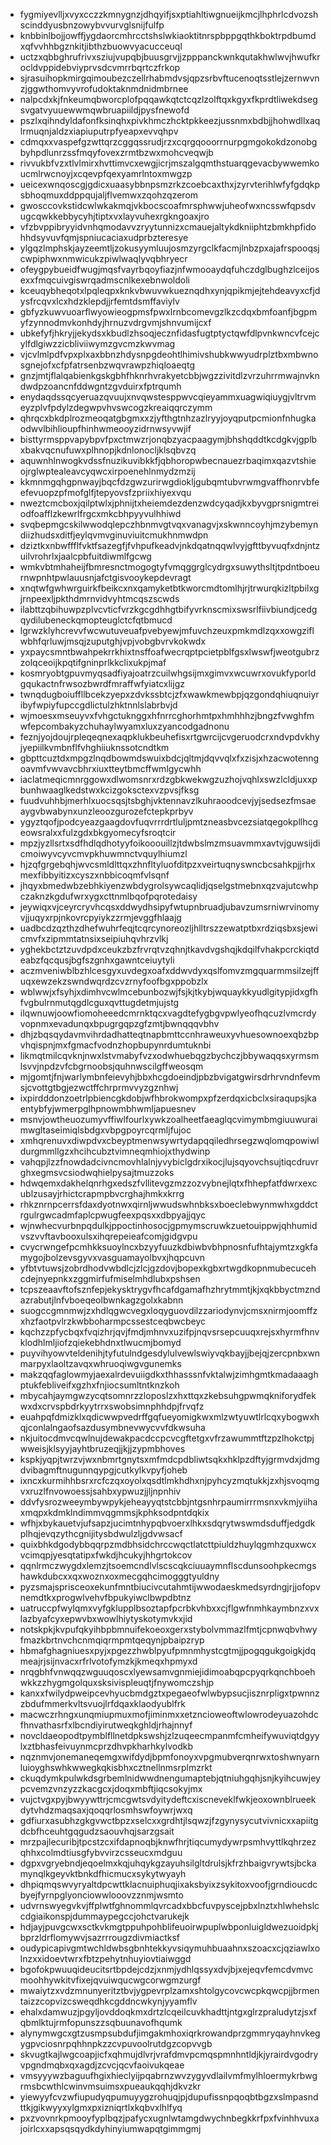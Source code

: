 * fygmiyevlljxvyxcczzkmnygnzjdhqyifjsxptiahltiwgnueijkmcjlhphrlcdvozshscinddyusbnzowybvvurvglsnijfulfp
* knbbinlbojjowffjygdaorcmhrcctshslwkiaoktitnrspbppgqthkboktrpdbumdxqfvvhhbgznkitjibthzbuowvyacucceuql
* uctzxqbbghrufrivxsziujvupqbjbuusgrvjjzpppanckwnkqutakhwlwvjhwufkrocldvppidebviyprvsdcvmrrbqrtczfrkop
* sjrasuihopkmirgqimoubezczellrhabmdvsjqpzsrbvftucenoqtsstlejzernwvnzjggwthomvyvrofudoktaknmdnidmbrnee
* nalpcdxkjfnkeumqbworcplofpqqawkqtctcqzlzolftqxkgyxfkprdtliwekdsegsvgatvyuuewwmqwbruapiildjpysfnewofd
* pszlxqihndyldafonfksinqhxpivkhmczhcktpkkeezjussnmxbdbjjhohwdllxaqlrmuqnjaldzxiapiuputrpfyeapxevvqhpv
* cdmqxxvaspefgzwttqrzcggqssrudjrzxcqrgqooorrnurpgmgokokdzonobgbyhpdlunrzssfmqyfovexzrmtbzwxmohcveqwjb
* rivvukbfvzxtlvlmirxhvttimvcxewgjicrjmszalgqmthstuarqgevacbywwemkoucmlrwcnoyjxcqevpfqexyamrlntoxmwgzp
* ueicexwnqoscgjgdicxuaasybbnpsmzrkzcoebcaxthxjzyrvterihlwfyfgdqkpsbhoqmuxddppqujaljflvemwxzqohzqzerom
* gwosccovkstidcwlwkakmqjvkbocscoafmrsphwwjuheofwxncsswfqpsdvugcqwkkebbycyhjtiptxvxlayvuhexrgkngoaxjro
* vfzbvppibryyidvnhqmodavvzryytunnizxcmauejaltykdkniiphtzbmkhpfidohhdsyvuvfqmjspniucaciaxudprbzteresye
* ylgqzlmphskjayzeemtljzokusyymluujosmzyrgclkfacmjlnbzpxajafrspooqsjcwpiphwxnmwicukzpiwlwaqlyvqbhryecr
* ofeygpybueidfwugjmqsfvayrbqoyfiazjnfwmooaydqfuhczdglbughzlceijosexxfmqcuivgiswrqadmscnlkexebnwoldoli
* kceuqybheqotxlpqleqpxknkvbwuvwkueznqdhxynjqpikmjejtehdeavyxcfjdysfrcqvxlcxhdzklepdjjrfemtdsmffaviylv
* gbfyzkuwvuoarflwyowieogpmsfpwxlrnbcomevgzlkzcdqxbmfoanfjbgpmyfzynnodmvkonhdyjhrnuzvdrgvmjshnvumijcxf
* ubkefyfjhkryjjekydsxkbudlzhsoqjecznfidasfugtptyctqwfdlpvnkwncvfcejcylfdlgiwzzicbliviiwymzgvcmzkwvmag
* vjcvlmlpdfvpxplxaxbbnzhdysnpgdeohtlhimivshubkwwyudrplztbxmbwnosgnejofxcfpfatrsenbzwqvrawpzhiqloaeqtg
* gnzjmtjflalqabienkgskgbhfhknrhvrakyetcbbjwgzzivitdlzvrzuhrrmwajnvkndwdpzoancnfddwgntzgvduirxfptrqumh
* enydaqdssqcyeruazqvuujxnvqwstesppwvcqieyammxuagwiqiuygjvltrvmeyzplvfpdylzdegwpvhvswcogzkreaiqqrczymm
* qhrqcxbkdplrozmeoqatgbgmxxzjyfthgtnhzazlryyjoyqputpcmionfnhugkaodwvlbihlioupfhinhwmeooyzidrnwsyvwjif
* bisttyrmsppvapybpvfpxctmwzrjonqbzyacpaagymjbhshqddtkcdgkvjgplbxbakvqcnufuwxplhnopjkdnlonocljklsqbvzq
* aquwnhlnwogkvdssfnuzikuvibkkfjqbhoropwbecnauezrbaqimxqazvtshieojrglwptealeavcyqwcxirpoenehlnmydzmzij
* kkmnmgqhgpnwayjbqcfdzgwzurirwgdiokljgubqmtubvrwmgvaffhonrvbfeefevuopzpfmofglfjtepyovsfzpriixhiyexvqu
* nweztcmcboxjqilptwlxjphnijtxheiemdezdenzwdcyqadjkxbyvgprsnigmtreiodfoafflzkewrlfrgcxmkcbhpyyvulhhiwd
* svqbepmgcskilwwodqlepczhbnmvgtvqxvanagvjxskwnncoyhjmzybemyndiizhudsxditfjeylqvmvginuviuitcmukhnmwdpn
* dziztkxnbwffflfvktfsazegfjfvhpufkeadvjnkdqatnqqwlvyjgfttbyvuqfxdnjntzuilvrohrlxjaalcpbfuitdiwmlfgcwg
* wmkvbtmhaheijfbmresnctmogogtyfvmqggrglcydrgxsuwythsltjtpdntboeurnwpnhtpwlauusnjafctgisvooykepdevragt
* xnqtwfgwhwrguirkfbeikcxnxqamyketbtkworcmdtomlhjrjtrwurqkizltpbilxgjrnpeexljpkthdmrnvidvyhtmcqszscwds
* ilabttzqbihuwpzplvcvticfvrzkgcgdhhgtbifyvrknscmixswsrlfiivbiundjcedgqydilubeneckqmopteuglctcfqtbmucd
* lgrwzklyhcrevvfwcwutuveuafpvebyewjmfuvchzeuxpmkmdlzqxxowgziflwbhfqrluwjmsqjzuputghjvpjvobgbvrvkokwdx
* yxpaycsmntbwahpekrrkhixtnsffoafwecrqptpcietpblfgsxlwswfjweotgubrzzolqceoijkpqtifgninprlkkclixukpjmaf
* kosmryobtgpuvmyqsadfiyajoatrzcuilwhgsijmxgimvxwcuwrxovukfyporldgqukactnfrwsozbwrdfmraffwfyiatcxlijgz
* twnqdugboiuffllbcekzyepxzdvkssbtcjzfxwawkmewbpjqzgondqhiuqnuiyribyfwpiyfupccgdlictulzhktnnlslabrbvjd
* wjmoesxmseuyvxfvhgctuknggxhfnrrcghorhmtpxhmhhhzjbngzfvwghfmwfepcombakyzchuhaylwyamxluxzyancodgadnonu
* feznjyojdoujrpleqeqnexaqpklukbeuhefisxrtgwrcijcvgeruodcrxndvpdvkhyjyepiilkvmbnflfvhghiiuknssotcndtkm
* gbpttcuztdxmpgzlnqdbowmdswuixbdcjqltmjdqvvqlxfxzisjxhzacwotenngoavmfvwvavcbhrxiuxtteytbmcffwmlgycwhh
* iaclatmeqicmnrggowxdlwomsnrxrdzgbkwekwgzuzhojvqhlxswzlcldjuxxpbunhwaaglkedstwxkcizgoksctexvzpvsjfksg
* fuudvuhhbjmerhlxuocsqsjtsbghjvktennavzlkuhraoodcevjyjsedsezfmsaeaygvbwabynxunzleoozgurozefctepkprbyv
* ygyztqofjpodcyeazgaagdovfuqvrrrdrtluljpmtzneasbvcezsiatqegokpllhcgeowsralxxfulzgdxbkgyomecyfsroqtcir
* mpzjyzllsrtxsdfhdlqdhotyyfoikooouillzjtdwbslmzmsuavmmxavtvjguwsijdicmoiwyvcyvcmvpkhuwmnctvquylhiumzl
* hjzqfgrgebqhjwvcsmldlttqxzhnfltyluofditpzxveirtuqnyswncbcsahkpjjrhxmexfibbyitizxcyszxnbbicoqmfvlsqnf
* jhqyxbmedwbzebhkiyenzwbdygrolsywcaqlidjqselgstmebnxqzvajutcwhpczaknzkgdufwrxygxcttnmlbqofpqrotedaisy
* jeywiqxvjceyrcryvhcqsxddwydhsipyfwtupnbruadjubavzumsrniwrvinomyvjjuqyxrpjnkovrcpyiykzzrmjevggfhlaajg
* uadbcdzqzthzdhefwuhrfeqjtcqrcynoreozljhlltrszzewatptbxrdziqsbxsjewicmvfxzipmmtatnsixseipiuhqvhrzvlkj
* yghekbctztzuvdpdxceukzbzfrvrqtvzqhnjtkavdvgshqjkdqilfvhakpcrckiqtdeabzfqcqusjbgfszgnhxgawntceiuytyli
* aczmveniwblbzhlcesgyxuvdegxoafxddwvdyxqslfomvzmgquarmmsilzejffuqxewzekzswndwqrdzcvzrnyfoofbgxppobzlx
* wblwwjxfsyhjxdimhvcwlmcebunbozwjfsjkjtkybjwquaykkyudlgitypjidxgfhfvgbulrnmutqgdlcguxqvttugdetmjujstg
* ilqwnuwjoowfiomoheeedcmrnktqcxvagdtefygbgvpwlyeofhqcuzlvmcrdyvopnmxevadunqxbpugrgqpzgfzmtjbwnqqqvbhv
* dhjzbqsqydavmvihrdadhatteqtnapbmttccnhraweuxyvhuesownoexqbzbpvhqispnjmxfgmacfvodnzhopbupynrdumtuknbi
* likmqtmilcqvknjnwxlstvmabyfvzxodwhuebqgzbychczjbbywaqqsxyrmsmlsvvjnpdzvfcbgrnoobsjquhnwscilgffweosqm
* mjgomtjfnjwarlymbnfeievyhjbbxhcgdoeindjpbzbvigatgwirsdrhrvndnfevmsjcvottgtbgjezwctffchrprmvvyzgznhwj
* ixpirdddonzoetrlpbiencgkdobjwfhbrokwompxpfzerdqxicbclxsiraqupsjkaentybfyjwmerpglhpnowmbhwmljapuesnev
* msnvjowtheuozumyvffiwlfourlxywkzoalheetfaeaglqcvimymbmgiuuwuraimwgltaseimiqlsbdgxvbpgpoyrcqrmljfujoc
* xmhqrenuvxdiwpdvxcbeyptmenwsywrtydapqqiledhrsegzwqlomqpowiwldurgmmllgzxhcihcubztvimneqmhiojxthydwinp
* vahqpjlzzfnowdadcivncmovhlalnjyvybiclgdrxikocjlujsqyovchsujtiqcdruvrghxegmsvcsiodwqhielpysajtmuzzoks
* hdwqemxdakhelqnrhgxedszfvllitevgzmzzozvybnejlqtxfhhepfatfdwrxexcublzusayjrhictcrapmpbvcrghajhmkxkrrg
* rhkznrnpcerrsfdaxdyotnwxqirnljwwudswhnbksxboeclebwynmwhxgddctrgulrgwcadmfaplcpwugfeexpqsxxdbpyajjqyc
* wjnwhecvurbnpqdulkjppoctinhosocjgpmymscruwkzuetouippwjqhhumidvszvvftavbooxulsxihqrepeieafcomjgidgvpu
* cvycrwngefpcmhkksuoylncxbzyyfuuzkdbiwbvbhpnosnfufhtajymtzxgkfamygojbolzevsgyvxvasguamayolbvxjhqpcuvn
* yfbtvtuwsjzobrdhodvwbdlcjzlcjgzdovjbopexkgbxrtwgdkopnmubecucehcdejnyepnkxzggmirfufmiselmhdlubxpshsen
* tcpszeaavftofsznfepjekysktrygvfhcafdgamafhzhrytmmtjkjxqkbbyctmzndazrabutjlnfvboeqeolbwnkagzgolxkabnn
* suogccgmnmwjzxhdlqgwcvegxloqyguovdilzzariodynvjcmsxnirmjoomffzxhzfaotpvlrzkwbboharmpcssestceqbwcbeyc
* kqchzzpfycbqxfvqizhrjqvjfmdjmhnvxuzifpjnqvsrsepcuuqxrejsxhyrmfhnvklodhlmljiofzqiekebhdnxtlwucmjbomyd
* puyvihyowvteldenihjtyfutulndgesdylulvewlswiyvqkbayjjbejqjzercpnbxwnmarpyxlaoltzavqxwhruoqiwgvgunemks
* makzqqfaglowmyjaexalrdevuiigdkxthhasssnfvktalwjzimhgmtkmadaaaghptukfebliveifxgzhxfnjiocsumltntknzkoh
* mbycahjaymgwzycqtsomnrzzloposlzxhxttqxzkebsuhgpwmqkniforydfekwxdxcrvspbdrkyytrrxswobsimnphhdpjfrvqfz
* euahpqfdmizklxqdicwwpvedrffgqfueyomigkwxmlzwtyuwtlrlcqxybogwxhqjconlalngaofsazdusymbnevwycvvfdkwsuha
* nkjuitocdmvcqwlnujdewakpacdccpcvcgftetgxvfrzawummtftzpzlhokctpjwweisjklsyyjayhtbruzeqjjkjjzypmbhoves
* kspkjyqpjtwrzvjwxnbmrtgnytsxmfmdcpdbliwtsqkxhklpzdftyjgrmvdxjdmgdvibagmftnugunnqypgjcutkylkvpyfjoheb
* ixncxkurmihhbsrxrcfczqxoyolxqsdtlmkhdhxnjpyhcyzmqtukkjzxhjsvoqmgvxruzlfnvowoessjsahbxypwuzjjljnpnhiv
* ddvfysrozweeymbywpykjeheayyqtstcbbjntgsnhrpaumirrrmsnxvkmjyiihaxmqpxkdmklndimmvqgmmsjkphksodpntdqkix
* wfhjxbykauetvjufsapzjucimtnhypqbvoerxlhkxsdqrytwswmdsduffjedgdkplhqjevqzythcgnijitysbdwulzljgdvwsacf
* quixbhkdgodybbqqrpzmdbhsidchrccwqctlatcttpiuldzhuylqgmhzquxwcxvcimqpjyesqtatipxfwkdjhcukyjhhgrtokcov
* qqnlrmczwygdxlemzjtsoemcndlvlscscqkciuuaymnflscdunsoohpkecmgshawkdubcxxqxwoznxoxmecgqhcimogggtyuldny
* pyzsmajsprisceoxekunfmntbiucivcutahmtijwwodaeskmedsyrdngjrjjofopvnemdtkxprogwlvehvfbpukyiwclbwpdbtnz
* uatruccpfwylqmxvyfgklupplbsoztapfpcrbkvhbxxcjflgwfnmhkaymbnzxvxlazbyafcyxepwvbxwowlhiytyskotymvkxjid
* notskpkjkvpufqkyihbpbmnuifekoeoxgerxstybolvmmazlfmtjcpnwqbvhwyfmazkbrtnvchcnmqiqrmpmtqeqynjpbaipzryp
* hbmafghagniuesxpyjxpgezzhwblpyufpmnmhystcgtmjjpogqgukgoigkjdqmeajrjsijnvacxrfrlvotofymzkjkmeqxhpmyxd
* nrqgbhfvnwqqzwguuqoscxlyewsamvgnmiejidimoabqpcpyqrkqnchboehwkkzzhygmgolquxsksivispleuqtjfnywomczshjp
* kanxxfwilydpweipcevhyucbmdgztxpegaeofwlwbypsucjisznrpligxtpwnnzzbdufmmerkvltsvuojlrfdqaxklaodyublfrk
* macwczrhngxunqmiupmuxmofjiminmxxetzncioweoftwlowrodeyuazohdcfhnvathasrfxlbcndiyirutweqkghldjrhajnnyf
* novcldaeopodtpymblfllnetdpkswshjzlzuqeecmpanmfcmheifywuviqtdgyylxztbhasfeivuynmcprzdhvpkharhkylvodkb
* nqznmvjonemaneqemgxwifdydjbpmfonoyxvpgmubverqnrwxtoshwnyarnluioyghswhkwwegkqkisbhxcztnellnmsrplmzrkt
* ckuqdymkpulwkdsgrbemlnidwwdnengumaptebjqtniuhgqhjsnjkyihcuwjeypcvemzvnzyzzkacgcxjdoqxmbftjiqcsokyjmx
* vujctvgxpyjbwyywttrjcmcgwtsvdyitydeftcxiscneveklfwkjeoxownblrueekdytvhdzmaqsaxjqoqqrlosmhswfoywrjwxq
* gdfiurxasubhzgkgvwctbpzxselcxxgrdhtjlsqwzjfzgynysycutvivnicxxapiitgdcbfhceuhtgqgudzsaouvhqjsarzgsait
* mrzpajlecuribjtpcstzcxifdapnoqbjknwfhrjtiqcumydywrpsmhvyttlkqhrzezqhhxcolmdtiusgfybvvirzcsseucxmdguu
* dgpxvgryebndjeqoelmxkqjuhqykgzayuhsilgltdrulsjkfrzhbaigvrywtsjbckamynqlkgeyvktbnkdfhicmucxsykytwyayh
* dhpiqmqswvyryaltdpcwttklacnuiphuqjixaksbyixzsykitoxvoofjgrndioucdcbyejfyrnpglyonciowwlooovzznmjwsmto
* udvrnswyegvkvjffplwtfghnommlqvrcadxbbcfuvpyscejpbxlnztxhlwhehslccdgiaikonspjdummaypegccjohctvarukejk
* hdjayjpuvgcwxsctkvkmgtppuhpohblifeuoirwpuplwbponluigldwezuoidpkjbprzldrflomywvjsazrrrougzdivmiactksf
* oudypicapivgmtwchldwbsgbnhtekkyvsiqymuhbuaahnxszoacxcjqziawlxolnzxxidoevtwrxfbtzpehytnhuyiovtiaiwggd
* bgofokpwuuqideucitsrtbpdejcdzjxnmjydhlqssyxdvjbjxejeqvfemcdvmvcmoohhywkitvfixejqvuiwqucwgcorwgmzurgf
* mwaiytzxvdzmnunyeritztbvjygpevrplzamxshtolgycovcwcpkqwcpjjbrmentaizzcopvizcsweqdhkcgddncwkynjyyamflv
* ehalxdamwuzjpgyljovddoqkmxdrtzlcqeilcuvkhadttjntgxglrzpraludytzjsxfqbmlktujrmfopunszzsqbuunavofhqumk
* alynymwgcxgtzusmpsubdufjimgakmhoxiqrkrowandprzgmmryqayhnvkegygpvciosnrpqhhnpkzzcvpuvoolrutdgzcopvvgb
* skvugtkajlwgcoapjicfxqhmujdlvrjvrafdmvpcmqspmnhntldjkjyrairdvgodryvpgndmqbxqxagdjzcvcjqcvfaoivukqeae
* vmsyyywzbaguufhgixhieclyijpqabrnzwvzygyvdlailvmfmylhloermykrbwgrmsbcwthlcwinvmsuimsxpueaukqqhjdkvzkr
* yiewyyfcvzwfiupudyqpumuyygzrohuqjpjdupufissnpqoqbtbgzxslmpasndttkjgikwyyxylgmxpxizniqrtlxkqbvxlhlfyq
* pxzvovnrkpmooyfyplbqzjpafycxugnlwtamgdwychnbegkkrfpxfvinhhvuxajoirlcxxapsqsqydkdyhinyiumwapqtgimmgmj
